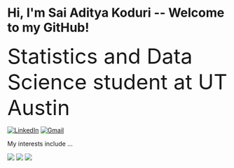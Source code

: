 # Hi, I'm Sai Aditya Koduri -- Welcome to my GitHub!

<font size="10">Statistics and Data Science student at UT Austin</font>



[![LinkedIn](https://img.shields.io/badge/LinkedIn-0077B5?style=for-the-badge&logo=linkedin&logoColor=white)](https://www.linkedin.com/in/saiadityakoduri/)
[![Gmail](https://img.shields.io/badge/Gmail-D14836?style=for-the-badge&logo=gmail&logoColor=white)](mailto:saiaditya.koduri@utexas.edu)


My interests include ...


<img src="https://github-readme-stats.vercel.app/api?username=saikoduri7&show_icons=true&theme=tokyonight&count_private=true&custom_title=Sai%20Aditya%27s%20GitHub%20Stats&hide_rank=true" />
<img src="https://github-readme-streak-stats.herokuapp.com/?user=saikoduri7&theme=tokyonight" />
<img src="https://github-readme-stats.vercel.app/api/top-langs/?username=saikoduri7&layout=compact&theme=tokyonight" />

